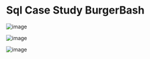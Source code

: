 # Sql Case Study BurgerBash

![image](https://user-images.githubusercontent.com/111970636/224302417-c5fcaaf9-07fe-46a2-9aac-6a0da259c637.png)

![image](https://user-images.githubusercontent.com/111970636/224302649-4e064bf8-ef79-4489-bf75-86b9e1a353a0.png)

![image](https://user-images.githubusercontent.com/111970636/224302799-d4e04279-70fe-4995-a71b-b248a489e136.png)

